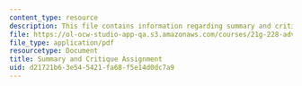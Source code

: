 ```yaml
---
content_type: resource
description: This file contains information regarding summary and critique assignment.
file: https://ol-ocw-studio-app-qa.s3.amazonaws.com/courses/21g-228-advanced-workshop-in-writing-for-social-sciences-and-architecture-els-spring-2007/d21721b63e545421fa68f5e14d0dc7a9_MIT21G.228S07_summary.pdf
file_type: application/pdf
resourcetype: Document
title: Summary and Critique Assignment
uid: d21721b6-3e54-5421-fa68-f5e14d0dc7a9
---
```


